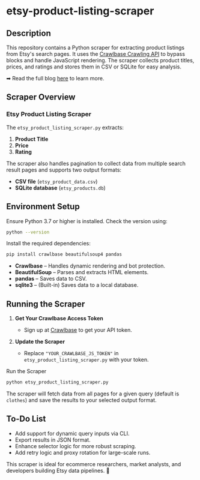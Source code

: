 # etsy-product-listing-scraper

## Description

This repository contains a Python scraper for extracting product listings from Etsy's search pages. It uses the [Crawlbase Crawling API](https://crawlbase.com/crawling-api-avoid-captchas-blocks) to bypass blocks and handle JavaScript rendering. The scraper collects product titles, prices, and ratings and stores them in CSV or SQLite for easy analysis.

➡ Read the full blog [here](https://crawlbase.com/blog/scrape-etsy-product-listing/) to learn more.

## Scraper Overview

### Etsy Product Listing Scraper

The `etsy_product_listing_scraper.py` extracts:

1. **Product Title**
2. **Price**
3. **Rating**

The scraper also handles pagination to collect data from multiple search result pages and supports two output formats:

- **CSV file** (`etsy_product_data.csv`)
- **SQLite database** (`etsy_products.db`)

## Environment Setup

Ensure Python 3.7 or higher is installed. Check the version using:

```bash
python --version
```

Install the required dependencies:

```bash
pip install crawlbase beautifulsoup4 pandas
```

- **Crawlbase** – Handles dynamic rendering and bot protection.
- **BeautifulSoup** – Parses and extracts HTML elements.
- **pandas** – Saves data to CSV.
- **sqlite3** – (Built-in) Saves data to a local database.

## Running the Scraper

1. **Get Your Crawlbase Access Token**

   - Sign up at [Crawlbase](https://crawlbase.com/signup) to get your API token.

2. **Update the Scraper**
   - Replace `"YOUR_CRAWLBASE_JS_TOKEN"` in `etsy_product_listing_scraper.py` with your token.

Run the Scraper

```bash
python etsy_product_listing_scraper.py
```

The scraper will fetch data from all pages for a given query (default is `clothes`) and save the results to your selected output format.

## To-Do List

- Add support for dynamic query inputs via CLI.
- Export results in JSON format.
- Enhance selector logic for more robust scraping.
- Add retry logic and proxy rotation for large-scale runs.

This scraper is ideal for ecommerce researchers, market analysts, and developers building Etsy data pipelines. 🛒
